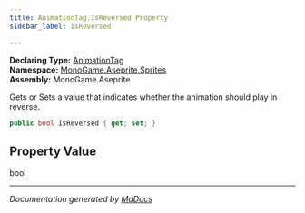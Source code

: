 ```yaml
---
title: AnimationTag.IsReversed Property
sidebar_label: IsReversed

---
```


**Declaring Type:** [AnimationTag](../)  
**Namespace:** [MonoGame.Aseprite.Sprites](../../)  
**Assembly:** MonoGame.Aseprite

Gets or Sets a value that indicates whether the animation should play in reverse.

```csharp
public bool IsReversed { get; set; }
```

## Property Value

bool

___

*Documentation generated by [MdDocs](https://github.com/ap0llo/mddocs)*
